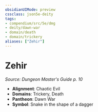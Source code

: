 ```yaml
---
obsidianUIMode: preview
cssclass: json5e-deity
tags:
- compendium/src/5e/dmg
- deity/dawn-war
- domain/death
- domain/trickery
aliases: ["Zehir"]
---
```

# Zehir
*Source: Dungeon Master's Guide p. 10* 

- **Alignment**: Chaotic Evil
- **Domains**: Trickery, Death
- **Pantheon**: Dawn War
- **Symbol**: Snake in the shape of a dagger